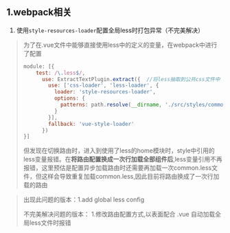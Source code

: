 ## 1.webpack相关
1. 使用`style-resources-loader`配置全局less时打包异常（不完美解决）
> 为了在.vue文件中能够直接使用less中的定义的变量，在webpack中进行了配置
>
> ````javascript
> module: [{
>     test: /\.less$/,
>       use: ExtractTextPlugin.extract({  //将less抽取到公共css文件中
>         use: ['css-loader', 'less-loader', {
>           loader: 'style-resources-loader',
>           options: {
>             patterns: path.resolve(__dirname, './src/styles/common/*.less')
>           }
>         }],
>         fallback: 'vue-style-loader'
>       })
> }]
> ````
>
> 但发现在切换路由时，进入到使用了less的home模块时，style中引用的less变量报错。在**将路由配置换成一次行加载全部组件后**,less变量引用不再报错，这里预估是配置异步加载路由时还需要再加载一次common.less文件，但这样会导致重复加载common.less,因此目前将路由换成了一次行加载的路由

> 出现此问题的版本：1.add global less config
>
> 不完美解决问题的版本： 1.修改路由配置方式,以表面配合 .vue 自动加载全局less文件时报错